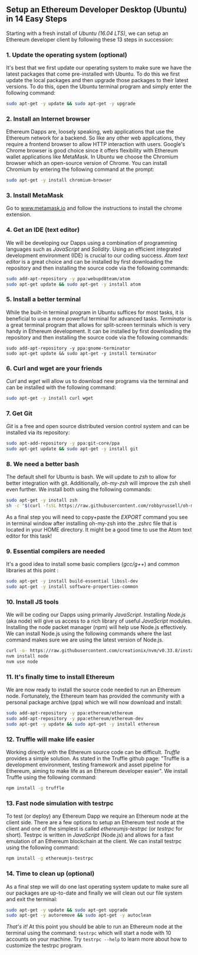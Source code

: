 ## Setup an Ethereum Developer Desktop (Ubuntu) in 14 Easy Steps
Starting with a fresh install of *Ubuntu (16.04 LTS)*, we can setup an Ethereum developer client by following these 13 steps in succession:

### 1. Update the operating system (optional)
It's best that we first update our operating system to make sure we have the latest packages that come pre-installed with Ubuntu. To do this we first update the local packages and then upgrade those packages to their latest versions. To do this, open the Ubuntu terminal program and simply enter the following command:
```bash
sudo apt-get -y update && sudo apt-get -y upgrade
```
### 2. Install an Internet browser
Ethereum Dapps are, loosely speaking, web applications that use the Ethereum network for a backend. So like any other web applications, they require a frontend browser to allow HTTP interaction with users. Google's Chrome browser is good choice since it offers flexibility with Ethereum wallet applications like MetaMask. In Ubuntu we choose the Chromium browser which an open-source version of Chrome. You can install Chromium by entering the following command at the prompt:
```bash
sudo apt-get -y install chromium-browser
```

### 3. Install MetaMask
Go to www.metamask.io and follow the instructions to install the chrome extension.

### 4. Get an IDE (text editor)
We will be developing our Dapps using a combination of programming languages such as *JavaScript* and *Solidity*. Using an efficient integrated development environment (IDE) is crucial to our coding success. *Atom text editor* is a great choice and can be installed by first downloading the repository and then installing the source code via the following commands:
```bash
sudo add-apt-repository -y ppa:webupd8team/atom
sudo apt-get update && sudo apt-get -y install atom
```
### 5. Install a better terminal
While the built-in terminal program in Ubuntu suffices for most tasks, it is beneficial to use a more powerful terminal for advanced tasks. *Terminator* is a great terminal program that allows for split-screen terminals which is very handy in Ethereum development. It can be installed by first downloading the repository and then installing the source code via the following commands:
```base
sudo add-apt-repository -y ppa:gnome-terminator
sudo apt-get update && sudo apt-get -y install terminator
```
### 6. Curl and wget are your friends
*Curl* and *wget* will allow us to download new programs via the terminal and can be installed with the following command:
```bash
sudo apt-get -y install curl wget
```
### 7. Get Git
*Git* is a free and open source distributed version control system and can be installed via its repository:
```bash
sudo apt-add-repository -y ppa:git-core/ppa
sudo apt-get update && sudo apt-get -y install git
```
### 8. We need a better bash
The default shell for Ubuntu is bash. We will update to *zsh* to allow for better integration with git. Additionally, *oh-my-zsh* will improve the zsh shell even further. We install both using the following commands:
```bash
sudo apt-get -y install zsh
sh -c "$(curl -fsSL https://raw.githubusercontent.com/robbyrussell/oh-my-zsh/master/tools/install.sh)"
```
As a final step you will need to copy+paste the *EXPORT* command you see in terminal window after installing oh-my-zsh into the .zshrc file that is located in your HOME directory. It might be a good time to use the Atom text editor for this task!

### 9. Essential compilers are needed
It's a good idea to install some basic compliers (*gcc/g++*) and common libraries at this point :
```bash
sudo apt-get -y install build-essential libssl-dev
sudo apt-get -y install software-properties-common
```
### 10. Install JS tools
We will be coding our Dapps using primarily *JavaScript*. Installing *Node.js* (aka node) will give us access to a rich library of useful *JavaScript* modules. Installing the node packet manager (npm) will help use Node.js effectively. We can install Node.js using the following commands where the last command makes sure we are using the latest version of Node.js.
```bash
curl -o- https://raw.githubusercontent.com/creationix/nvm/v0.33.8/install.sh | bash
nvm install node
nvm use node
```
### 11. It's finally time to install Ethereum
We are now ready to install the source code needed to run an Ethereum node. Fortunately, the Ethereum team has provided the community with a personal package archive (ppa) which we will now download and install:
```bash
sudo add-apt-repository -y ppa:ethereum/ethereum
sudo add-apt-repository -y ppa:ethereum/ethereum-dev
sudo apt-get -y update && sudo apt-get -y install ethereum
```
### 12. Truffle will make life easier
Working directly with the Ethereum source code can be difficult. *Truffle* provides a simple solution. As stated in the Truffle github page: "Truffle is a development environment, testing framework and asset pipeline for Ethereum, aiming to make life as an Ethereum developer easier". We install Truffle using the following command:
```bash
npm install -g truffle
```
### 13. Fast node simulation with testrpc
To test (or deploy) any Ethereum Dapp we require an Ethereum node at the client side. There are a few options to setup an Ethereum test node at the client and one of the simplest is called *ethereumjs-testrpc* (or *testrpc* for short). Testrpc is written in *JavaScript* (Node.js) and allows for a fast emulation of an Ethereum blockchain at the client. We can install testrpc using the following command:
```bash
npm install -g ethereumjs-testrpc
```
### 14. Time to clean up (optional)
As a final step we will do one last operating system update to make sure all our packages are up-to-date and finally we will clean out our file system and exit the terminal:
```bash
sudo apt-get -y update && sudo apt-get upgrade
sudo apt-get -y autoremove && sudo apt-get -y autoclean
```
*That's it!* At this point you should be able to run an Ethereum node at the terminal using the command: `testrpc` which will start a node with 10 accounts on your machine. Try `testrpc --help` to learn more about how to customize the testrpc program.
